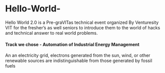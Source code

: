 # Hello-World-

Hello World 2.0 is a Pre-graVITas technical event organized By Venturesity VIT for the fresher’s as well seniors to introduce them to the world of hacks and technical answer to real world problems.

<h4>Track we chose - Automation of Industrial Energy Management</h4>

An an electricity grid, electrons generated from the sun, wind, or other renewable sources are indistinguishable from those generated by fossil fuels
